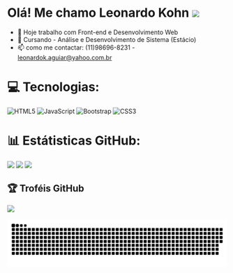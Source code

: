 # Olá! Me chamo Leonardo Kohn <img src="https://media.giphy.com/media/iigp4VDyf5dCLRlGkm/giphy.gif" width="50"></h1>

 - 👔 Hoje trabalho com Front-end e Desenvolvimento Web
- 📖 Cursando - Análise e Desenvolvimento de Sistema (Estácio)
- 📫 como me contactar: (11)98696-8231 - leonardok.aguiar@yahoo.com.br

# 💻 Tecnologias:
![HTML5](https://img.shields.io/badge/html5-%23E34F26.svg?style=flat&logo=html5&logoColor=white) 
![JavaScript](https://img.shields.io/badge/javascript-%23323330.svg?style=flat&logo=javascript&logoColor=%23F7DF1E)
![Bootstrap](https://img.shields.io/badge/bootstrap-%23563D7C.svg?style=flat&logo=bootstrap&logoColor=white)
![CSS3](https://img.shields.io/badge/css3-%231572B6.svg?style=flat&logo=css3&logoColor=white)


# 📊 Estátisticas GitHub:
![](https://github-readme-stats.vercel.app/api?username=LeonardoKohnAguiar&theme=vision-friendly-dark&hide_border=false&include_all_commits=false&count_private=false)
![](https://github-readme-streak-stats.herokuapp.com/?user=LeonardoKohnAguiar&theme=vision-friendly-dark&hide_border=false)
![](https://github-readme-stats.vercel.app/api/top-langs/?username=LeonardoKohnAguiar&theme=vision-friendly-dark&hide_border=false&include_all_commits=false&count_private=false&layout=compact)

## 🏆 Troféis GitHub

![](https://github-profile-trophy.vercel.app/?username=LeonardoKohnAguiar&theme=juicyfresh&no-frame=true&no-bg=false&margin-w=4)

![Snake animation](https://github.com/Leodf/Leodf/blob/output/github-contribution-grid-snake.svg)        
    
